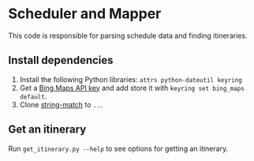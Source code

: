 # Scheduler and Mapper
This code is responsible for parsing schedule data and finding itineraries.

## Install dependencies
1. Install the following Python libraries: `attrs python-dateutil keyring`
2. Get a [Bing Maps API key](https://msdn.microsoft.com/library/ff428642.aspx)
   and add store it with `keyring set bing_maps default`.
3. Clone [string-match](https://github.com/itineraries/string-match) to `..`.
## Get an itinerary
Run `get_itinerary.py --help` to see options for getting an itinerary.
